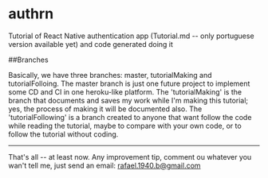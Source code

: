 # authrn
Tutorial of React Native authentication app (Tutorial.md -- only portuguese version available yet) and code generated doing it

##Branches

Basically, we have three branches: master, tutorialMaking and tutorialFolloing.
The master branch is just one future project to implement some CD and CI in one heroku-like platform.
The 'tutorialMaking' is the branch that documents and saves my work while I'm making this tutorial; yes, the process of making it will be documented also.
The 'tutorialFollowing' is a branch created to anyone that want follow the code while reading the tutorial, maybe to compare with your own code, or to follow the tutorial without coding.

_______________________

That's all -- at least now.
Any improvement tip, comment ou whatever you wan't tell me, just send an email: rafael.1940.b@gmail.com
